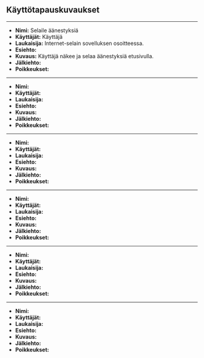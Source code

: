 
## Käyttötapauskuvaukset

---
- **Nimi:** Selaile äänestyksiä
- **Käyttäjät:** Käyttäjä
- **Laukaisija:** Internet-selain sovelluksen osoitteessa.
- **Esiehto:**
- **Kuvaus:** Käyttäjä näkee ja selaa äänestyksiä etusivulla.
- **Jälkiehto:**
- **Poikkeukset:**
---
- **Nimi:**
- **Käyttäjät:**
- **Laukaisija:**
- **Esiehto:**
- **Kuvaus:**
- **Jälkiehto:**
- **Poikkeukset:**
---
- **Nimi:**
- **Käyttäjät:**
- **Laukaisija:**
- **Esiehto:**
- **Kuvaus:**
- **Jälkiehto:**
- **Poikkeukset:**
---
- **Nimi:**
- **Käyttäjät:**
- **Laukaisija:**
- **Esiehto:**
- **Kuvaus:**
- **Jälkiehto:**
- **Poikkeukset:**
--- 
- **Nimi:**
- **Käyttäjät:**
- **Laukaisija:**
- **Esiehto:**
- **Kuvaus:**
- **Jälkiehto:**
- **Poikkeukset:**
---
- **Nimi:**
- **Käyttäjät:**
- **Laukaisija:**
- **Esiehto:**
- **Kuvaus:**
- **Jälkiehto:**
- **Poikkeukset:**
